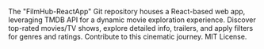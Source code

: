
The "FilmHub-ReactApp" Git repository houses a React-based web app, leveraging TMDB API for a dynamic movie exploration experience. Discover top-rated movies/TV shows, explore detailed info, trailers, and apply filters for genres and ratings. Contribute to this cinematic journey. MIT License.
